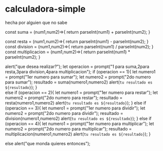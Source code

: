 # calculadora-simple
hecha por alguien que no sabe



const suma = (num1,num2)=>{
    return parseInt(num1) + parseInt(num2);
}

const resta = (num1,num2)=>{
    return parseInt(num1) - parseInt(num2);
}
const division = (num1,num2)=>{
    return parseInt(num1) / parseInt(num2);
}
const multiplicacion = (num1,num2)=>{
    return parseInt(num1) * parseInt(num2);
}

alert("que desea realizar?");
let operacion = prompt("1 para suma,2para resta,3para division,4para multiplicacion");
 if (operacion == 1){
    let numero1 = prompt("1er numero para sumar");
    let numero2 = prompt("2do numero para sumar");
    resultado = suma(numero1,numero2)
 alert(`tu resultado es ${resultado}`);
 }      
else if (operacion == 2){
    let numero1 = prompt("1er numero para restar");
    let numero2 = prompt("2do numero para restar");
    resultado = resta(numero1,numero2)
 alert(`tu resultado es ${resultado}`);
}
else if (operacion == 3){
    let numero1 = prompt("1er numero para dividir");
    let numero2 = prompt("2do numero para dividir");
    resultado = division(numero1,numero2)
 alert(`tu resultado es ${resultado}`);
}
 else if (operacion == 4){
    let numero1 = prompt("1er numero para multiplicar");
    let numero2 = prompt("2do numero para multiplicar");
    resultado = multiplicacion(numero1,numero2)
 alert(`tu resultado es ${resultado}`);
}

 else alert("que monda quieres entonces");
 

